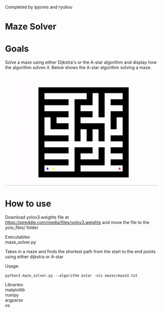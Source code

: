 Completed by lpjones and ryuliou

# Maze Solver
# Goals
Solve a maze using either Dijkstra's or the A-star algorithm and display how the algorithm solves it. Below shows the A-star algorithm solving a maze.

![](Maze_Solver.gif)

# How to use
Download yolov3.weights file at https://pjreddie.com/media/files/yolov3.weights and move the file to the yolo_files/ folder

Executables: \
maze_solver.py

Takes in a maze and finds the shortest path from the start to the end points using either dijkstra or A-star

Usage:
```console
python3 maze_solver.py --algorithm astar -vis mazes/maze3.txt
```
Libraries: \
matplotlib \
numpy \
argparse \
os
